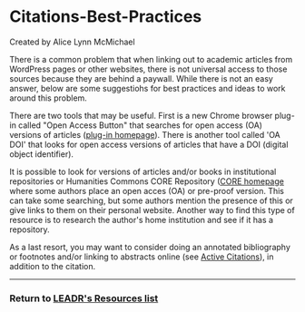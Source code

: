 # Citations-Best-Practices

Created by Alice Lynn McMichael

There is a common problem that when linking out to academic articles from WordPress pages or other websites, there is not universal access to those sources because they are behind a paywall. While there is not an easy answer, below are some suggestiohs for best practices and ideas to work around this problem.

There are two tools that may be useful. First is a new Chrome browser plug-in called "Open Access Button" that searches for open access (OA) versions of articles ([plug-in homepage](https://chrome.google.com/webstore/detail/open-access-button/gknkbkaapnhpmkcgkmdekdffgcddoiel?hl=en)). There is another tool called 'OA DOI' that looks for open access versions of articles that have a DOI (digital object identifier).

It is possible to look for versions of articles and/or books in institutional repositories or Humanities Commons CORE Repository ([CORE homepage](https://hcommons.org/core/) where some authors place an open acces (OA) or pre-proof version. This can take some searching, but some authors mention the presence of this or give links to them on their personal website. Another way to find this type of resource is to research the author's home institution and see if it has a repository. 

As a last resort, you may want to consider doing an annotated bibliography or footnotes and/or linking to abstracts online (see [Active Citations](https://github.com/leadr-msu/active-citations)), in addition to the citation. 

-----
### Return to [LEADR's Resources list](http://leadr-msu.github.io/)
